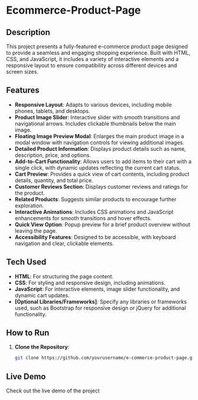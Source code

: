 # Ecommerce-Product-Page
## Description

This project presents a fully-featured e-commerce product page designed to provide a seamless and engaging shopping experience. Built with HTML, CSS, and JavaScript, it includes a variety of interactive elements and a responsive layout to ensure compatibility across different devices and screen sizes.

## Features

- **Responsive Layout**: Adapts to various devices, including mobile phones, tablets, and desktops.
- **Product Image Slider**: Interactive slider with smooth transitions and navigational arrows. Includes clickable thumbnails below the main image.
- **Floating Image Preview Modal**: Enlarges the main product image in a modal window with navigation controls for viewing additional images.
- **Detailed Product Information**: Displays product details such as name, description, price, and options.
- **Add-to-Cart Functionality**: Allows users to add items to their cart with a single click, with dynamic updates reflecting the current cart status.
- **Cart Preview**: Provides a quick view of cart contents, including product details, quantity, and total price.
- **Customer Reviews Section**: Displays customer reviews and ratings for the product.
- **Related Products**: Suggests similar products to encourage further exploration.
- **Interactive Animations**: Includes CSS animations and JavaScript enhancements for smooth transitions and hover effects.
- **Quick View Option**: Popup preview for a brief product overview without leaving the page.
- **Accessibility Features**: Designed to be accessible, with keyboard navigation and clear, clickable elements.

## Tech Used

- **HTML**: For structuring the page content.
- **CSS**: For styling and responsive design, including animations.
- **JavaScript**: For interactive elements, image slider functionality, and dynamic cart updates.
- **[Optional Libraries/Frameworks]**: Specify any libraries or frameworks used, such as Bootstrap for responsive design or jQuery for additional functionality.

## How to Run

1. **Clone the Repository**: 
   ```bash
   git clone https://github.com/yourusername/e-commerce-product-page.git

## Live Demo
Check out the live demo of the project

